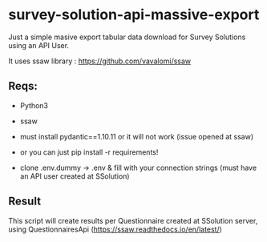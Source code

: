 # survey-solution-api-massive-export
 
Just a simple masive export tabular data download for Survey Solutions using an API User.

It uses ssaw library : https://github.com/vavalomi/ssaw

## Reqs:

- Python3

- ssaw

- must install pydantic==1.10.11 or it will not work (issue opened at ssaw) 

- or you can just pip install -r requirements!

- clone .env.dummy -> .env & fill with your connection strings (must have an API user created at SSolution)

## Result

This script will create results per Questionnaire created at SSolution server, using QuestionnairesApi (https://ssaw.readthedocs.io/en/latest/)